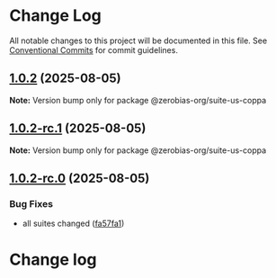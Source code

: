# Change Log

All notable changes to this project will be documented in this file.
See [Conventional Commits](https://conventionalcommits.org) for commit guidelines.

## [1.0.2](https://github.com/zerobias-org/suite/compare/@zerobias-org/suite-us-coppa@1.0.2-rc.1...@zerobias-org/suite-us-coppa@1.0.2) (2025-08-05)

**Note:** Version bump only for package @zerobias-org/suite-us-coppa





## [1.0.2-rc.1](https://github.com/zerobias-org/suite/compare/@zerobias-org/suite-us-coppa@1.0.2-rc.0...@zerobias-org/suite-us-coppa@1.0.2-rc.1) (2025-08-05)

**Note:** Version bump only for package @zerobias-org/suite-us-coppa





## [1.0.2-rc.0](https://github.com/zerobias-org/suite/compare/@zerobias-org/suite-us-coppa@1.0.1...@zerobias-org/suite-us-coppa@1.0.2-rc.0) (2025-08-05)


### Bug Fixes

* all suites changed ([fa57fa1](https://github.com/zerobias-org/suite/commit/fa57fa1af7628003297df46b2d7740fe95bd2666))





# Change log
